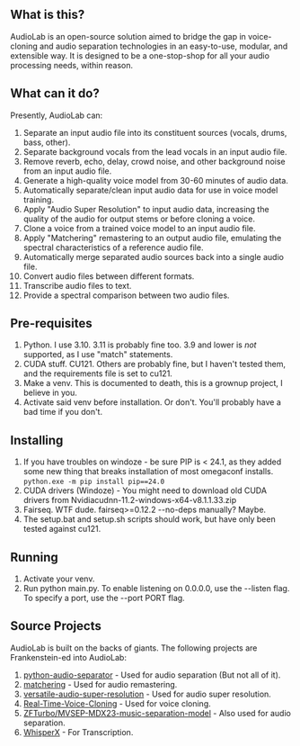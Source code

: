 ## What is this?
AudioLab is an open-source solution aimed to bridge the gap in voice-cloning and audio separation technologies in an 
easy-to-use, modular, and extensible way. It is designed to be a one-stop-shop for all your audio processing needs, within reason.

## What can it do?
Presently, AudioLab can:
1. Separate an input audio file into its constituent sources (vocals, drums, bass, other).
2. Separate background vocals from the lead vocals in an input audio file.
3. Remove reverb, echo, delay, crowd noise, and other background noise from an input audio file.
4. Generate a high-quality voice model from 30-60 minutes of audio data.
5. Automatically separate/clean input audio data for use in voice model training.
6. Apply "Audio Super Resolution" to input audio data, increasing the quality of the audio for output stems or before cloning a voice.
7. Clone a voice from a trained voice model to an input audio file.
8. Apply "Matchering" remastering to an output audio file, emulating the spectral characteristics of a reference audio file.
9. Automatically merge separated audio sources back into a single audio file.
10. Convert audio files between different formats.
11. Transcribe audio files to text.
12. Provide a spectral comparison between two audio files.

## Pre-requisites
1. Python. I use 3.10. 3.11 is probably fine too. 3.9 and lower is *not* supported, as I use "match" statements.
2. CUDA stuff. CU121. Others are probably fine, but I haven't tested them, and the requirements file is set to cu121.
3. Make a venv. This is documented to death, this is a grownup project, I believe in you.
4. Activate said venv before installation. Or don't. You'll probably have a bad time if you don't.

## Installing
1. If you have troubles on windoze - be sure PIP is < 24.1, as they added some new thing that breaks installation of most omegaconf installs.
````python.exe -m pip install pip==24.0````
2. CUDA drivers (Windoze) - You might need to download old CUDA drivers from Nvidiacudnn-11.2-windows-x64-v8.1.1.33.zip
3. Fairseq. WTF dude. fairseq>=0.12.2 --no-deps manually? Maybe.
4. The setup.bat and setup.sh scripts should work, but have only been tested against cu121.

## Running
1. Activate your venv.
2. Run python main.py. To enable listening on 0.0.0.0, use the --listen flag. To specify a port, use the --port PORT flag.

## Source Projects
AudioLab is built on the backs of giants. The following projects are Frankenstein-ed into AudioLab:
1. [python-audio-separator](https://github.com/nomadkaraoke/python-audio-separator) - Used for audio separation (But not all of it).
2. [matchering](https://github.com/sergree/matchering) - Used for audio remastering.
3. [versatile-audio-super-resolution](https://github.com/haoheliu/versatile_audio_super_resolution) - Used for audio super resolution.
4. [Real-Time-Voice-Cloning](https://github.com/RVC-Project/Retrieval-based-Voice-Conversion-WebUI) - Used for voice cloning.
5. [ZFTurbo/MVSEP-MDX23-music-separation-model](https://github.com/ZFTurbo/MVSEP-MDX23-music-separation-model) - Also used for audio separation.
6. [WhisperX](https://github.com/m-bain/whisperX) - For Transcription.